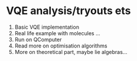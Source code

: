 # VQE analysis/tryouts ets

1. Basic VQE implementation
2. Real life example with molecules ...
3. Run on QComputer
4. Read more on optimisation algorithms
5. More on theoretical part, maybe lie algebras...
